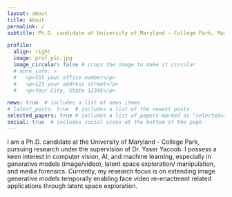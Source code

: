 ```yaml
---
layout: about
title: About
permalink: /
subtitle: Ph.D. candidate at University of Maryland - College Park, Maryland, USA

profile:
  align: right
  image: prof_pic.jpg
  image_circular: false # crops the image to make it circular
  # more_info: >
  #   <p>555 your office number</p>
  #   <p>123 your address street</p>
  #   <p>Your City, State 12345</p>

news: true  # includes a list of news items
# latest_posts: true  # includes a list of the newest posts
selected_papers: true # includes a list of papers marked as "selected={true}"
social: true  # includes social icons at the bottom of the page
---
```


I am a Ph.D. candidate at the University of Maryland - College Park, pursuing research under the supervision of Dr. Yaser Yacoob.
I possess a keen interest in computer vision, AI, and machine learning, especially in generative models (image/video), latent space exploration/ manipulation, and media forensics. Currently, my research focus is on extending image generative models temporally enabling face video re-enactment related applications through latent space exploration. 
